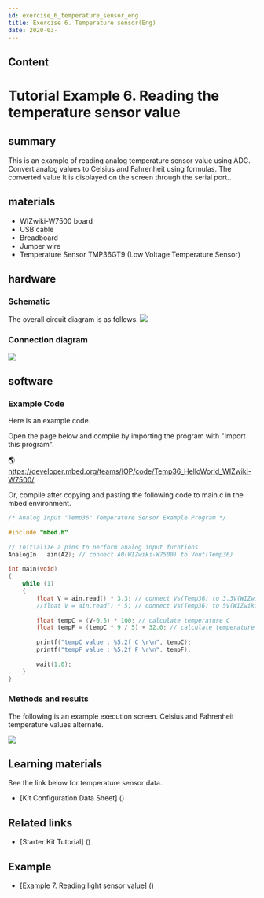 ```yaml
---
id: exercise_6_temperature_sensor_eng
title: Exercise 6. Temperature sensor(Eng)
date: 2020-03-
---
```



## Content
# Tutorial Example 6. Reading the temperature sensor value

## summary

This is an example of reading analog temperature sensor value using ADC. Convert analog values ​​to Celsius and Fahrenheit using formulas. The converted value
It is displayed on the screen through the serial port..

## materials

  - WIZwiki-W7500 board
  - USB cable
  - Breadboard
  - Jumper wire
  - Temperature Sensor TMP36GT9 (Low Voltage Temperature Sensor)

## hardware

### Schematic

The overall circuit diagram is as follows.
![](/products/wizwiki_mbed_kit/kit_kr/temp_sensor_schem.png)

### Connection diagram

![](/products/wizwiki_mbed_kit/kit_kr/exam_temp_sensor.png)

## software

### Example Code

Here is an example code.


Open the page below and compile by importing the program with "Import this program".

🌎<https://developer.mbed.org/teams/IOP/code/Temp36_HelloWorld_WIZwiki-W7500/>

Or, compile after copying and pasting the following code to main.c in the mbed environment.

``` c
/* Analog Input "Temp36" Temperature Sensor Example Program */
 
#include "mbed.h"
 
// Initialize a pins to perform analog input fucntions
AnalogIn   ain(A2); // connect A0(WIZwiki-W7500) to Vout(Temp36)
 
int main(void)
{
    while (1)
    {
        float V = ain.read() * 3.3; // connect Vs(Temp36) to 3.3V(WIZwiki-W7500) 
        //float V = ain.read() * 5; // connect Vs(Temp36) to 5V(WIZwiki-W7500)
        
        float tempC = (V-0.5) * 100; // calculate temperature C
        float tempF = (tempC * 9 / 5) + 32.0; // calculate temperature F
        
        printf("tempC value : %5.2f C \r\n", tempC);
        printf("tempF value : %5.2f F \r\n", tempF);
        
        wait(1.0);
    }
}
```

### Methods and results


The following is an example execution screen. Celsius and Fahrenheit temperature values alternate.

![](/products/wizwiki_mbed_kit/kit_kr/temp_sensor_result.jpg)

## Learning materials

See the link below for temperature sensor data.


 * [Kit Configuration Data Sheet] () 


## Related links

  * [Starter Kit Tutorial] ()

## Example

  * [Example 7. Reading light sensor value] ()
